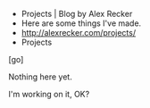 * Projects | Blog by Alex Recker
* Here are some things I've made.
* http://alexrecker.com/projects/
* Projects

[go]

Nothing here yet.

I'm working on it, OK?